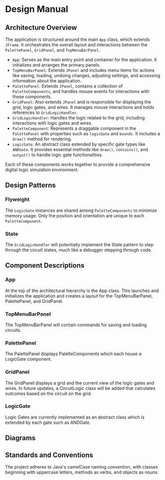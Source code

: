 # Design Manual

## Architecture Overview

The application is structured around the main `App` class, which extends `JFrame`. It orchestrates the overall layout and interactions between the `PalettePanel`, `GridPanel`, and `TopMenuBarPanel`.

- `App`: Serves as the main entry point and container for the application. It initializes and arranges the primary panels.
- `TopMenuBarPanel`: Extends `JPanel` and includes menu items for actions like saving, loading, undoing changes, adjusting settings, and accessing information about the application.
- `PalettePanel`: Extends `JPanel`, contains a collection of `PaletteComponents`, and handles mouse events for interactions with these components.
- `GridPanel`: Also extends `JPanel` and is responsible for displaying the grid, logic gates, and wires. It manages mouse interactions and holds references to `GridLogicHandler`.
- `GridLogicHandler`: Handles the logic related to the grid, including interactions with logic gates and wires.
- `PaletteComponent`: Represents a draggable component in the `PalettePanel` with properties such as `logicGate` and `bounds`. It includes a `draw()` method for rendering.
- `LogicGate`: An abstract class extended by specific gate types like `ANDGate`. It provides essential methods like `draw()`, `contains()`, and `output()` to handle logic gate functionalities.

Each of these components works together to provide a comprehensive digital logic simulation environment.

## Design Patterns

### Flyweight

The `LogicGate` instances are shared among `PaletteComponents` to minimize memory usage. Only the position and orientation are unique to each `PaletteComponent`.

### State

The `GridLogicHandler` will potentially implement the State pattern to step through the circuit states, much like a debugger stepping through code.

## Component Descriptions

### App

At the top of the architectural hierarchy is the App class. This launches and initializes the application and creates a layout for the TopMenuBarPanel, PalettePanel, and GridPanel.

### TopMenuBarPanel

The TopMenuBarPanel will contain commands for saving and loading circuits.

### PalettePanel

The PalettePanel displays PaletteComponents which each house a LogicGate component.

### GridPanel

The GridPanel displays a grid and the current view of the logic gates and wires. In future updates, a CircuitLogic class will be added that calculates outcomes based on the circuit on the grid.

### LogicGate

Logic Gates are currently implemented as an abstract class which is extended by each gate such as ANDGate.

## Diagrams

<!-- pagebreak -->

## Standards and Conventions

The project adheres to Java's camelCase naming convention, with classes beginning with uppercase letters, methods as verbs, and objects as nouns.
